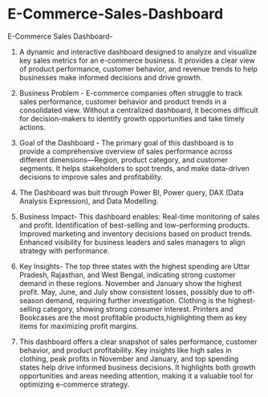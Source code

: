 # E-Commerce-Sales-Dashboard

E-Commerce Sales Dashboard-

1. A dynamic and interactive dashboard designed to analyze and visualize key sales metrics for an e-commerce business. It provides a clear view of product performance, customer behavior, and revenue trends to help businesses make informed decisions and drive growth.

2. Business Problem -
 E-commerce companies often struggle to track sales performance, customer behavior and product trends in a consolidated view. Without a centralized dashboard, it becomes difficult for decision-makers to identify growth opportunities and take timely actions.

3. Goal of the Dashboard -
The primary goal of this dashboard is to provide a comprehensive overview of sales performance across different dimensions—Region, product category, and customer segments. It helps stakeholders to spot trends, and make data-driven decisions to improve sales and profitability.

4. The Dashboard was buit through Power BI, Power query, DAX (Data Analysis Expression), and Data Modelling.

5. Business Impact-
This dashboard enables:
  Real-time monitoring of sales and profit.
  Identification of best-selling and low-performing products.
  Improved marketing and inventory decisions based on product trends.
  Enhanced visibility for business leaders and sales managers to align strategy with performance.

6. Key Insights-
  The top three states with the highest spending are Uttar Pradesh, Rajasthan, and West Bengal, indicating strong customer demand in     these regions.
   November and January show the highest profit.
   May, June, and July show consistent losses, possibly due to off-season demand, requiring further investigation.
   Clothing is the highest-selling category, showing strong consumer interest.
   Printers and Bookcases are the most profitable products,highlighting them as key items for maximizing profit margins.

7. This dashboard offers a clear snapshot of sales performance, customer behavior, and product profitability. Key insights like high sales in clothing, peak profits in November and January, and top spending states help drive informed business decisions. It highlights both growth opportunities and areas needing attention, making it a valuable tool for optimizing e-commerce strategy.
   

